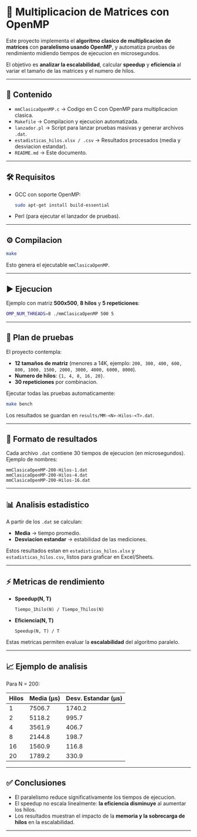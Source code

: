 # 🚀 Multiplicacion de Matrices con OpenMP

Este proyecto implementa el **algoritmo clasico de multiplicacion de matrices** con **paralelismo usando OpenMP**, y automatiza pruebas de rendimiento midiendo tiempos de ejecucion en microsegundos.  

El objetivo es **analizar la escalabilidad**, calcular **speedup** y **eficiencia** al variar el tamaño de las matrices y el numero de hilos.

---

## 📌 Contenido
- `mmClasicaOpenMP.c` → Codigo en C con OpenMP para multiplicacion clasica.
- `Makefile` → Compilacion y ejecucion automatizada.
- `lanzador.pl` → Script para lanzar pruebas masivas y generar archivos `.dat`.
- `estadisticas_hilos.xlsx / .csv` → Resultados procesados (media y desviacion estandar).
- `README.md` → Este documento.

---

## 🛠️ Requisitos
- GCC con soporte OpenMP:
  ```bash
  sudo apt-get install build-essential
  ```
- Perl (para ejecutar el lanzador de pruebas).

---

## ⚙️ Compilacion
```bash
make
```

Esto genera el ejecutable `mmClasicaOpenMP`.

---

## ▶️ Ejecucion
Ejemplo con matriz **500x500**, **8 hilos** y **5 repeticiones**:
```bash
OMP_NUM_THREADS=8 ./mmClasicaOpenMP 500 5
```

---

## 🧪 Plan de pruebas
El proyecto contempla:
- **12 tamaños de matriz** (menores a 14K, ejemplo: `200, 300, 400, 600, 800, 1000, 1500, 2000, 3000, 4000, 6000, 8000`).
- **Numero de hilos**: `{1, 4, 8, 16, 20}`.
- **30 repeticiones** por combinacion.

Ejecutar todas las pruebas automaticamente:
```bash
make bench
```

Los resultados se guardan en `results/MM-<N>-Hilos-<T>.dat`.

---

## 📂 Formato de resultados
Cada archivo `.dat` contiene 30 tiempos de ejecucion (en microsegundos).  
Ejemplo de nombres:
```
mmClasicaOpenMP-200-Hilos-1.dat
mmClasicaOpenMP-200-Hilos-4.dat
mmClasicaOpenMP-200-Hilos-16.dat
```

---

## 📊 Analisis estadistico
A partir de los `.dat` se calculan:
- **Media** → tiempo promedio.
- **Desviacion estandar** → estabilidad de las mediciones.

Estos resultados estan en `estadisticas_hilos.xlsx` y `estadisticas_hilos.csv`, listos para graficar en Excel/Sheets.

---

## ⚡ Metricas de rendimiento
- **Speedup(N, T)**  
  ```
  Tiempo_1hilo(N) / Tiempo_Thilos(N)
  ```

- **Eficiencia(N, T)**  
  ```
  Speedup(N, T) / T
  ```

Estas metricas permiten evaluar la **escalabilidad** del algoritmo paralelo.

---

## 📈 Ejemplo de analisis
Para N = 200:

| Hilos | Media (µs) | Desv. Estandar (µs) |
|-------|------------|----------------------|
| 1     | 7506.7     | 1740.2              | 
| 2     | 5118.2     | 995.7               | 
| 4     | 3561.9     | 406.7               | 
| 8     | 2144.8     | 198.7               | 
| 16    | 1560.9     | 116.8               | 
| 20    | 1789.2     | 330.9               | 

---

## ✅ Conclusiones
- El paralelismo reduce significativamente los tiempos de ejecucion.  
- El speedup no escala linealmente: **la eficiencia disminuye** al aumentar los hilos.  
- Los resultados muestran el impacto de la **memoria y la sobrecarga de hilos** en la escalabilidad.  

---


